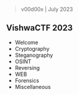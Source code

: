 > v00d00x | July 2023

## VishwaCTF 2023

* Welcome
* Cryptography
* Steganography
* OSINT
* Reversing
* WEB
* Forensics
* Miscellaneous

